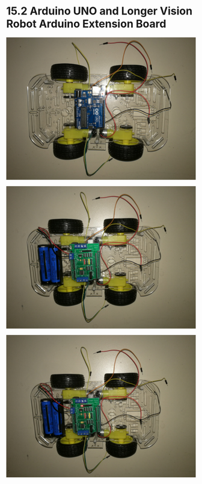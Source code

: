 # 15.2 Arduino UNO and Longer Vision Robot Arduino Extension Board

![Image](../../Examples/longervisionrobot/assemble_lvrarduino_01.jpg)

![Image](../../Examples/longervisionrobot/assemble_lvrarduino_02.jpg)

![Image](../../Examples/longervisionrobot/assemble_lvrarduino_03.jpg)
